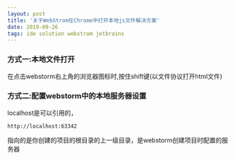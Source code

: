 ```yaml
---
layout: post
title: '关于WebStrom在Chrome中打开本地js文件解决方案'
date: 2019-09-26
tags: ide solution webstrom jetbrains
---
```


### 方式一:本地文件打开

在点击webstorm右上角的浏览器图标时,按住shift键(以文件协议打开html文件)

### 方式二:配置webstorm中的本地服务器设置

localhost是可以引用的， 

`http://localhost:63342` 

指向的是你创建的项目的根目录的上一级目录，是webstorm创建项目时配置的服务器